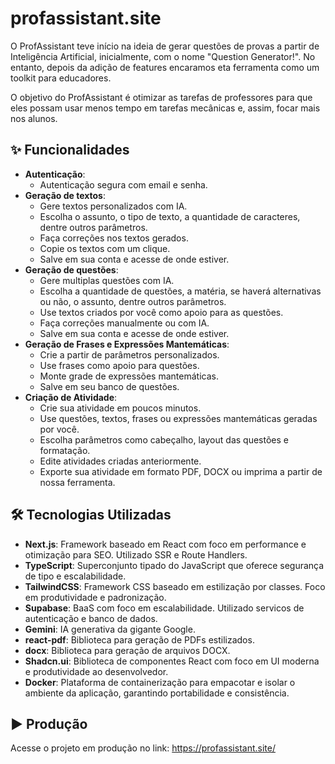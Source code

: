 # profassistant.site

O ProfAssistant teve início na ideia de gerar questões de provas a partir de Inteligência Artificial, inicialmente, com o nome "Question Generator!". No entanto, depois da adição de features encaramos eta ferramenta como um toolkit para educadores.

O objetivo do ProfAssistant é otimizar as tarefas de professores para que eles possam usar menos tempo em tarefas mecânicas e, assim, focar mais nos alunos.

## ✨ Funcionalidades

*   **Autenticação**:
    *   Autenticação segura com email e senha.
*   **Geração de textos**:
    *   Gere textos personalizados com IA.
    *   Escolha o assunto, o tipo de texto, a quantidade de caracteres, dentre outros parâmetros.
    *   Faça correções nos textos gerados.
    *   Copie os textos com um clique.
    *   Salve em sua conta e acesse de onde estiver.
*   **Geração de questões**:
    *   Gere multiplas questões com IA.
    *   Escolha a quantidade de questões, a matéria, se haverá alternativas ou não, o assunto, dentre outros parâmetros.
    *   Use textos criados por você como apoio para as questões.
    *   Faça correções manualmente ou com IA.
    *   Salve em sua conta e acesse de onde estiver.
*   **Geração de Frases e Expressões Mantemáticas**:
    *   Crie a partir de parâmetros personalizados.
    *   Use frases como apoio para questões.
    *   Monte grade de expressões mantemáticas.
    *   Salve em seu banco de questões.
*   **Criação de Atividade**:
    *   Crie sua atividade em poucos minutos.
    *   Use questões, textos, frases ou expressões mantemáticas geradas por você.
    *   Escolha parâmetros como cabeçalho, layout das questões e formatação.
    *   Edite atividades criadas anteriormente.
    *   Exporte sua atividade em formato PDF, DOCX ou imprima a partir de nossa ferramenta.

## 🛠️ Tecnologias Utilizadas

*   **Next.js**: Framework baseado em React com foco em performance e otimização para SEO. Utilizado SSR e Route Handlers.
*   **TypeScript**: Superconjunto tipado do JavaScript que oferece segurança de tipo e escalabilidade.
*   **TailwindCSS**: Framework CSS baseado em estilização por classes. Foco em produtividade e padronização.
*   **Supabase**: BaaS com foco em escalabilidade. Utilizado servicos de autenticação e banco de dados.
*   **Gemini**: IA generativa da gigante Google.
*   **react-pdf**: Biblioteca para geração de PDFs estilizados.
*   **docx**: Biblioteca para geração de arquivos DOCX.
*   **Shadcn.ui**: Biblioteca de componentes React com foco em UI moderna e produtividade ao desenvolvedor. 
*   **Docker**: Plataforma de containerização para empacotar e isolar o ambiente da aplicação, garantindo portabilidade e consistência.

## ▶️ Produção

Acesse o projeto em produção no link: https://profassistant.site/
